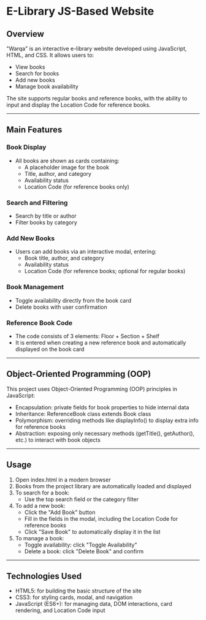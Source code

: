 # E-Library JS-Based Website

## Overview

"Warqa" is an interactive e-library website developed using JavaScript, HTML, and CSS. It allows users to:

- View books
- Search for books
- Add new books
- Manage book availability

The site supports regular books and reference books, with the ability to input and display the Location Code for reference books.

---

## Main Features

### Book Display

- All books are shown as cards containing:
  - A placeholder image for the book
  - Title, author, and category
  - Availability status
  - Location Code (for reference books only)

### Search and Filtering

- Search by title or author
- Filter books by category

### Add New Books

- Users can add books via an interactive modal, entering:
  - Book title, author, and category
  - Availability status
  - Location Code (for reference books; optional for regular books)

### Book Management

- Toggle availability directly from the book card
- Delete books with user confirmation

### Reference Book Code

- The code consists of 3 elements: Floor + Section + Shelf
- It is entered when creating a new reference book and automatically displayed on the book card

---

## Object-Oriented Programming (OOP)

This project uses Object-Oriented Programming (OOP) principles in JavaScript:

- Encapsulation: private fields for book properties to hide internal data
- Inheritance: ReferenceBook class extends Book class
- Polymorphism: overriding methods like displayInfo() to display extra info for reference books
- Abstraction: exposing only necessary methods (getTitle(), getAuthor(), etc.) to interact with book objects

---

## Usage

1. Open index.html in a modern browser
2. Books from the project library are automatically loaded and displayed
3. To search for a book:
   - Use the top search field or the category filter
4. To add a new book:
   - Click the "Add Book" button
   - Fill in the fields in the modal, including the Location Code for reference books
   - Click "Save Book" to automatically display it in the list
5. To manage a book:
   - Toggle availability: click "Toggle Availability"
   - Delete a book: click "Delete Book" and confirm

---

## Technologies Used

- HTML5: for building the basic structure of the site
- CSS3: for styling cards, modal, and navigation
- JavaScript (ES6+): for managing data, DOM interactions, card rendering, and Location Code input
